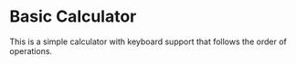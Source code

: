 # Basic Calculator
This is a simple calculator with keyboard support that follows the order of operations. 